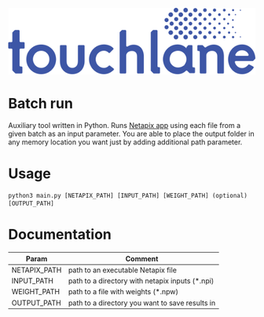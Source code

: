 ![LOGO](https://github.com/touchlane/NetapixTools/blob/master/Assets/logo.svg)

# Batch run
Auxiliary tool written in Python. Runs [Netapix app](https://github.com/touchlane/Netapix) using each file from a given batch as an input parameter. You are able to place the output folder in any memory location you want just by adding additional path parameter.

# Usage
```
python3 main.py [NETAPIX_PATH] [INPUT_PATH] [WEIGHT_PATH] (optional)[OUTPUT_PATH]
```

# Documentation

| Param | Comment |
| ------------- | ------------- |
| NETAPIX_PATH | path to an executable Netapix file|
| INPUT_PATH | path to a directory with netapix inputs (\*.npi)|
| WEIGHT_PATH | path to a file with weights (\*.npw)|
| OUTPUT_PATH | path to a directory you want to save results in |
